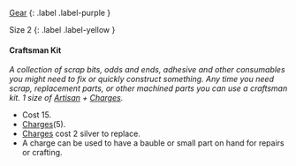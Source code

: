 [Gear](Game/Core/Gear)
{: .label .label-purple }

Size 2
{: .label .label-yellow }

#### Craftsman Kit
_A collection of scrap bits, odds and ends, adhesive and other consumables you might need to fix or quickly construct something. Any time you need scrap, replacement parts, or other machined parts you can use a craftsman kit. 1 size of [Artisan](Materials#Artisan) + [Charges](Game/Core/Blocks/Charges)._

- Cost 15.
- [Charges](Game/Core/Blocks/Charges)(5).
- [Charges](Game/Core/Blocks/Charges) cost 2 silver to replace.
- A charge can be used to have a bauble or small part on hand for repairs or crafting.